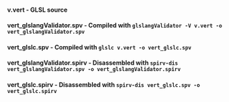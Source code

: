 #### v.vert - GLSL source
#### vert_glslangValidator.spv - Compiled with `glslangValidator -V v.vert -o vert_glslangValidator.spv`
#### vert_glslc.spv - Compiled with `glslc v.vert -o vert_glslc.spv`
#### vert_glslangValidator.spirv - Disassembled with `spirv-dis vert_glslangValidator.spv -o vert_glslangValidator.spirv`
#### vert_glslc.spirv - Disassembled with `spirv-dis vert_glslc.spv -o vert_glslc.spirv`
